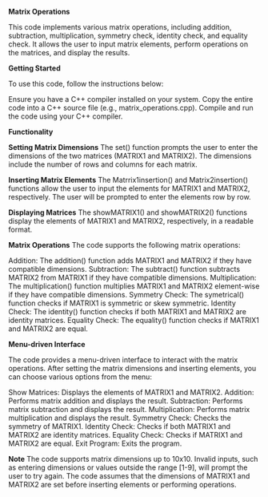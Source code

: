 **Matrix Operations**

This code implements various matrix operations, including addition, subtraction, multiplication, symmetry check, identity check, and equality check. It allows the user to input matrix elements, perform operations on the matrices, and display the results.

**Getting Started**

To use this code, follow the instructions below:

Ensure you have a C++ compiler installed on your system.
Copy the entire code into a C++ source file (e.g., matrix_operations.cpp).
Compile and run the code using your C++ compiler.

**Functionality**

**Setting Matrix Dimensions**
The set() function prompts the user to enter the dimensions of the two matrices (MATRIX1 and MATRIX2). The dimensions include the number of rows and columns for each matrix.

**Inserting Matrix Elements**
The Matrrix1insertion() and Matrix2insertion() functions allow the user to input the elements for MATRIX1 and MATRIX2, respectively. The user will be prompted to enter the elements row by row.

**Displaying Matrices**
The showMATRIX1() and showMATRIX2() functions display the elements of MATRIX1 and MATRIX2, respectively, in a readable format.

**Matrix Operations**
The code supports the following matrix operations:

Addition: The addition() function adds MATRIX1 and MATRIX2 if they have compatible dimensions.
Subtraction: The subtract() function subtracts MATRIX2 from MATRIX1 if they have compatible dimensions.
Multiplication: The multiplication() function multiplies MATRIX1 and MATRIX2 element-wise if they have compatible dimensions.
Symmetry Check: The symetrical() function checks if MATRIX1 is symmetric or skew symmetric.
Identity Check: The identity() function checks if both MATRIX1 and MATRIX2 are identity matrices.
Equality Check: The equality() function checks if MATRIX1 and MATRIX2 are equal.

**Menu-driven Interface**

The code provides a menu-driven interface to interact with the matrix operations. After setting the matrix dimensions and inserting elements, you can choose various options from the menu:

Show Matrices: Displays the elements of MATRIX1 and MATRIX2.
Addition: Performs matrix addition and displays the result.
Subtraction: Performs matrix subtraction and displays the result.
Multiplication: Performs matrix multiplication and displays the result.
Symmetry Check: Checks the symmetry of MATRIX1.
Identity Check: Checks if both MATRIX1 and MATRIX2 are identity matrices.
Equality Check: Checks if MATRIX1 and MATRIX2 are equal.
Exit Program: Exits the program.

**Note**
The code supports matrix dimensions up to 10x10.
Invalid inputs, such as entering dimensions or values outside the range [1-9], will prompt the user to try again.
The code assumes that the dimensions of MATRIX1 and MATRIX2 are set before inserting elements or performing operations.
